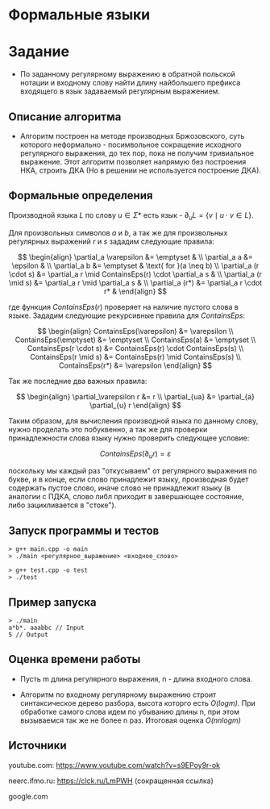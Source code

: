 # Формальные языки

# Задание

- По заданному регулярному выражению в обратной польской нотации и входному слову найти длину найбольшего префикса входящего в язык задаваемый регулярным выражением. 

## Описание алгоритма

- Алгоритм построен на методе производных Бржозовского, суть которого неформально - посимвольное сокращение исходного регулярного выражения, до тех пор, пока не получим тривиальное выражение. Этот алгоритм позволяет напрямую без построения НКА, строить ДКА (Но в решении не используется построение ДКА).

## Формальные определения

Производной языка $L$ по слову $u \in \Sigma*$ есть язык - $\partial_u L = \lbrace v \mid u \cdot v \in L \rbrace$.

Для произвольных символов $a$ и $b$, а так же для произвольных регулярных выражений $r$ и $s$ зададим следующие правила:

$$
\begin{align}
\partial_a \varepsilon &= \emptyset & \\
\partial_a a &= \epsilon & \\
\partial_a b &= \emptyset & \text{ for }(a \neq b) \\
\partial_a (r \cdot s) &= \partial_a r \mid ContainsEps(r) \cdot \partial_a s & \\
\partial_a (r \mid s) &= \partial_a r \mid \partial_a s & \\
\partial_a (r*) &= \partial_a r \cdot r* &
\end{align}
$$

где функция $ContainsEps(r)$ проверяет на наличие пустого слова в языке.
Зададим следующие рекурсивные правила для $ContainsEps$:

$$
\begin{align}
ContainsEps(\varepsilon) &= \varepsilon \\
ContainsEps(\emptyset) &= \emptyset \\
ContainsEps(a) &= \emptyset \\
ContainsEps(r \cdot s) &= ContainsEps(r) \cdot ContainsEps(s) \\
ContainsEps(r \mid s) &= ContainsEps(r) \mid ContainsEps(s) \\
ContainsEps(r*) &= \varepsilon
\end{align}
$$

Так же последние два важных правила:

$$
\begin{align}
\partial_\varepsilon r &= r \\
\partial_{ua} &= \partial_{a} \partial_{u} r
\end{align}
$$

Таким образом, для вычисления производной языка по данному слову, нужно проделать это побуквенно, а так же для проверки принадлежности слова языку нужно проверить следующее условие:

$$
ContainsEps(\partial_{u} r) = \varepsilon
$$

поскольку мы каждый раз "откусываем" от регулярного выражения по букве, и в конце, если слово принадлежит языку, производная будет содержать пустое слово, иначе слово не принадлежит языку (в аналогии с ПДКА, слово либл приходит в завершающее состояние, либо зацикливается в "стоке").

## Запуск программы и тестов

```
> g++ main.cpp -o main
> ./main <регулярное_выражение> <входное_слово>

```

```
> g++ test.cpp -o test
> ./test

```

## Пример запуска

```
> ./main
a*b*. aaabbc // Input
5 // Output

```

## Оценка времени работы

- Пусть m длина регулярного выражения, n - длина входного слова.

- Алгоритм по входному регулярному выражению строит синтаксическое дерево разбора, высота которго есть _O(logm)_. При обработке самого слова идем по убыванию длины n, при этом вызываемся так же не более n раз. Итоговая оценка _O(n*n*logm)_

## Источники

youtube.com: https://www.youtube.com/watch?v=s9EPoy9r-ok

neerc.ifmo.ru: https://clck.ru/LmPWH (сокращенная ссылка)

google.com

